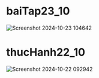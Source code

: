 # baiTap23_10
![Screenshot 2024-10-23 104642](https://github.com/user-attachments/assets/2f398cad-750b-48ee-85db-589180b44d30)

# thucHanh22_10
![Screenshot 2024-10-22 092942](https://github.com/user-attachments/assets/249a46ae-4108-4266-b034-7462840b0e92)
